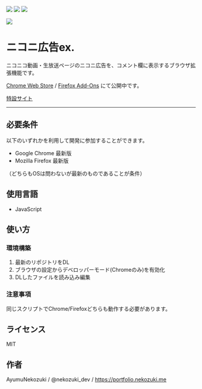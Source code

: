 ![](https://img.shields.io/github/license/AyumuNekozuki/nicoad-ex)
![](https://img.shields.io/chrome-web-store/v/lfmmnpoacjifgojmhkegmhngbfhdjlmb) 
![](https://img.shields.io/amo/v/nicoad-ex)

![](https://nekozuki.me/makes/nicoad-ex/http_images/logo_header.png)

# ニコニ広告ex.

ニコニコ動画・生放送ページのニコニ広告を、コメント欄に表示するブラウザ拡張機能です。

[Chrome Web Store](https://chrome.google.com/webstore/detail/%E3%83%8B%E3%82%B3%E3%83%8B%E5%BA%83%E5%91%8Aex/lfmmnpoacjifgojmhkegmhngbfhdjlmb) / [Firefox Add-Ons](https://addons.mozilla.org/ja/firefox/addon/nicoad-ex/) にて公開中です。

[特設サイト](https://nekozuki.me/makes/nicoad-ex/)

---

## 必要条件
以下のいずれかを利用して開発に参加することができます。
- Google Chrome 最新版
- Mozilla Firefox 最新版

（どちらもOSは問わないが最新のものであることが条件）

## 使用言語
- JavaScript

## 使い方
### 環境構築
1. 最新のリポジトリをDL
2. ブラウザの設定からデベロッパーモード(Chromeのみ)を有効化
3. DLしたファイルを読み込み編集

### 注意事項
同じスクリプトでChrome/Firefoxどちらも動作する必要があります。

## ライセンス
MIT

## 作者
AyumuNekozuki / @nekozuki_dev / https://portfolio.nekozuki.me
